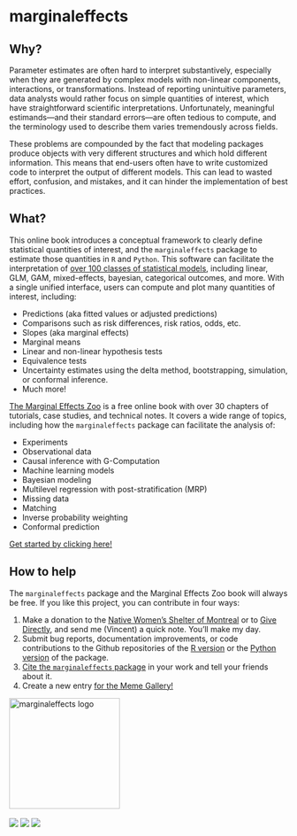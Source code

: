 # marginaleffects

## Why?

Parameter estimates are often hard to interpret substantively,
especially when they are generated by complex models with non-linear
components, interactions, or transformations. Instead of reporting
unintuitive parameters, data analysts would rather focus on simple
quantities of interest, which have straightforward scientific
interpretations. Unfortunately, meaningful estimands—and their standard
errors—are often tedious to compute, and the terminology used to
describe them varies tremendously across fields.

These problems are compounded by the fact that modeling packages produce
objects with very different structures and which hold different
information. This means that end-users often have to write customized
code to interpret the output of different models. This can lead to
wasted effort, confusion, and mistakes, and it can hinder the
implementation of best practices.

## What?

This online book introduces a conceptual framework to clearly define
statistical quantities of interest, and the `marginaleffects` package to
estimate those quantities in `R` and `Python`. This software can
facilitate the interpretation of [over 100 classes of statistical
models](https://marginaleffects.com/vignettes/supported_models.html),
including linear, GLM, GAM, mixed-effects, bayesian, categorical
outcomes, and more. With a single unified interface, users can compute
and plot many quantities of interest, including:

-   Predictions (aka fitted values or adjusted predictions)
-   Comparisons such as risk differences, risk ratios, odds, etc.
-   Slopes (aka marginal effects)
-   Marginal means
-   Linear and non-linear hypothesis tests
-   Equivalence tests
-   Uncertainty estimates using the delta method, bootstrapping,
    simulation, or conformal inference.
-   Much more!

[The Marginal Effects Zoo](https://marginaleffects.com/) is a free
online book with over 30 chapters of tutorials, case studies, and
technical notes. It covers a wide range of topics, including how the
`marginaleffects` package can facilitate the analysis of:

-   Experiments
-   Observational data
-   Causal inference with G-Computation
-   Machine learning models
-   Bayesian modeling
-   Multilevel regression with post-stratification (MRP)
-   Missing data
-   Matching
-   Inverse probability weighting
-   Conformal prediction

[Get started by clicking
here!](https://marginaleffects.com/vignettes/get_started.html)

## How to help

The `marginaleffects` package and the Marginal Effects Zoo book will
always be free. If you like this project, you can contribute in four
ways:

1.  Make a donation to the [Native Women’s Shelter of
    Montreal](https://www.nwsm.info/) or to [Give
    Directly](https://www.givedirectly.org/), and send me (Vincent) a
    quick note. You’ll make my day.
2.  Submit bug reports, documentation improvements, or code
    contributions to the Github repositories of the [R
    version](https://github.com/vincentarelbundock/marginaleffects) or
    the [Python
    version](https://github.com/vincentarelbundock/pymarginaleffects) of
    the package.
3.  [Cite the `marginaleffects` package](CITATION.html) in your work and
    tell your friends about it.
4.  Create a new entry [for the Meme
    Gallery!](https://marginaleffects.com/vignettes/meme.html)

<a href="http://marginaleffects.com">
<img src="https://user-images.githubusercontent.com/987057/134899484-e3392510-2e94-4c39-9830-53356fa5feed.png" align="center" alt="marginaleffects logo" width="200" />
</a> <br><br>
<img src="https://github.com/vincentarelbundock/marginaleffects/workflows/R-CMD-check/badge.svg">
<img src="https://img.shields.io/badge/license-GPLv3-blue">
<a href = "https://marginaleffects.com" target = "_blank"><img src="https://img.shields.io/static/v1?label=Website&message=Visit&color=blue"></a>
<br><br>
